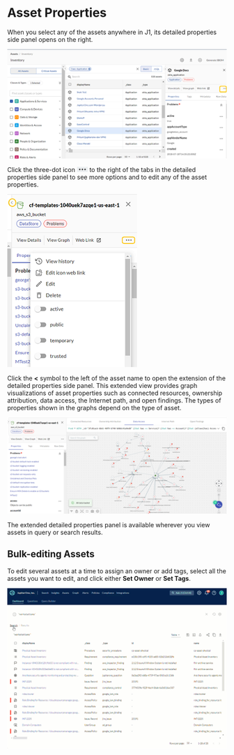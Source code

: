 # Asset Properties

When you select any of the assets anywhere in J1, its detailed properties side panel opens on the right.

![](../assets/asset-selected-entity-properties.png)



Click the three-dot icon ![](../assets/icons/assets-more.png) to the right of the tabs in the detailed properties side panel to see more options and to edit any of the asset properties.



![](../assets/asset-property-filter-select.png)  



Click the **<** symbol to the left of the asset name to open the extension of the detailed properties side panel. This extended view provides graph visualizations of asset properties such as connected resources, ownership attribution, data access, the Internet path, and open findings. The types of properties shown in the graphs depend on the type of asset.



![](../assets/assets-detailed-properties-pane.png)



The extended detailed properties panel is available wherever you view assets in query or search results.

## Bulk-editing Assets

To edit several assets at a time to assign an owner or add tags, select all the assets you want to edit, and click either **Set Owner** or **Set Tags**.  


![](../assets/bulk-edit-assets.gif) 

